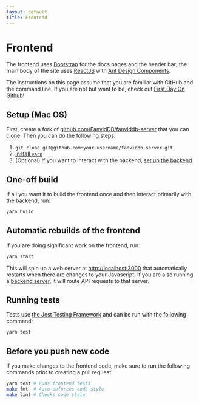 ```yaml
---
layout: default
title: Frontend
---
```


# Frontend

The frontend uses [Bootstrap](https://getbootstrap.com/) for the docs pages and the header bar; the main body of the site uses [ReactJS](https://reactjs.org/) with [Ant Design Components](https://ant.design/components/overview/).

<div class="alert alert-info" role="alert">
  The instructions on this page assume that you are familiar with GitHub and the command line.
  If you are not but want to be, check out <a href="https://lab.github.com/githubtraining/first-day-on-github">First Day On Github</a>!
</div>

## Setup (Mac OS)

First, create a fork of [github.com/FanvidDB/fanviddb-server](https://github.com/FanvidDB/fanviddb-server) that you can clone. Then you can do the following steps:

1. `git clone git@github.com:your-username/fanviddb-server.git`
2. [Install `yarn`](https://classic.yarnpkg.com/en/docs/install#mac-stable)
3. (Optional) If you want to interact with the backend, [set up the backend](/coding/backend.html)

## One-off build

If all you want it to build the frontend once and then interact primarily with the backend, run:

```bash
yarn build
```

## Automatic rebuilds of the frontend

If you are doing significant work on the frontend, run:

```bash
yarn start
```

This will spin up a web server at <http://localhost:3000> that automatically restarts when there are changes to your Javascript.
If you are also running a [backend server](/coding/backend.html), it will route API requests to that server.

## Running tests

Tests use [the Jest Testing Framework](https://jestjs.io/) and can be run with the following command:

```bash
yarn test
```

## Before you push new code

If you make changes to the frontend code, make sure to run the following commands prior to creating a pull request:

```bash
yarn test # Runs frontend tests
make fmt  # Auto-enforces code style
make lint # Checks code style
```
